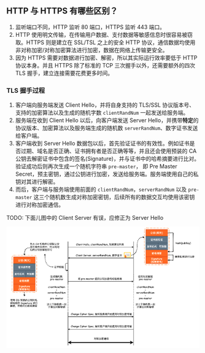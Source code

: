 

## HTTP 与 HTTPS 有哪些区别？

1. 监听端口不同，HTTP 监听 80 端口，HTTPS 监听 443 端口。
2. HTTP 使用明文传输，在传输用户数据、支付数据等敏感信息时很容易被窃取。HTTPS 则是建立在 SSL/TSL 之上的安全 HTTP 协议，通信数据均使用非对称加密/对称加密算法进行加密，数据在网络上传输更安全。
3. 因为 HTTPS 需要对数据进行加密、解密，所以其实际运行效率要低于 HTTP 协议本身。并且 HTTPS 除了标准的 TCP 三次握手以外，还需要额外的四次 TLS 握手，建立连接需要花费更多时间。

### TLS 握手过程

1. 客户端向服务端发送 Client Hello，并将自身支持的 TLS/SSL 协议版本号、支持的加密算法以及生成的随机字数 `clientRandNum` 一起发送给服务端。
2. 服务端在收到 Client Hello 以后，向客户端发送 Server Hello，并携带**特定**的协议版本、加密算法以及服务端生成的随机数 `serverRandNum`、数字证书发送给客户端。
3. 客户端收到 Server Hello 数据包以后，首先验证证书的有效性。例如证书是否过期、域名是否正确、证书拥有者是否正确等等，并且还会使用预装的 CA 公钥去解密证书中包含的签名(Signature)，并与证书中的哈希摘要进行比对。验证成功后则再次生成一个随机字符串 `pre-master`， 即 Pre Master Secret，预主密钥，通过公钥进行加密，发送给服务端。服务端使用自己的私钥对其进行解密。
4. 而后，客户端与服务端使用前面的 `clientRandNum`，`serverRandNum` 以及 `pre-master` 这三个随机数生成对称加密密钥，后续所有的数据交互均使用该密钥进行对称加密通信。

TODO: 下面儿图中的 Client Server 有误，应修正为 Server Hello

![Alt text](../images/1619769370821.png)